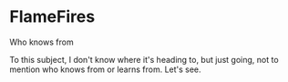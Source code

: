 # FlameFires
Who knows from

To this subject, I don't know where it's heading to, but just going, not to mention who knows from or learns from. Let's see.

